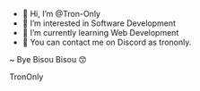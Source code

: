 - 👋 Hi, I’m @Tron-Only
- 👀 I’m interested in Software Development
- 🌱 I’m currently learning Web Development
- 📱 You can contact me on Discord as trononly.
     

~ Bye Bisou Bisou 😙
  
   TronOnly


<!---
Tron-Only/Tron-Only is a ✨ special ✨ repository because its `README.md` (this file) appears on your GitHub profile.
You can click the Preview link to take a look at your changes.
--->
